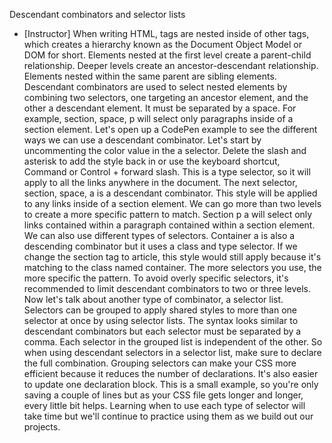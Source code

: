 Descendant combinators and selector lists
- [Instructor] When writing HTML, tags are nested inside of other tags, which creates a hierarchy known as the Document Object Model or DOM for short. Elements nested at the first level create a parent-child relationship. Deeper levels create an ancestor-descendant relationship. Elements nested within the same parent are sibling elements. Descendant combinators are used to select nested elements by combining two selectors, one targeting an ancestor element, and the other a descendant element. It must be separated by a space. For example, section, space, p will select only paragraphs inside of a section element. Let's open up a CodePen example to see the different ways we can use a descendant combinator. Let's start by uncommenting the color value in the a selector. Delete the slash and asterisk to add the style back in or use the keyboard shortcut, Command or Control + forward slash. This is a type selector, so it will apply to all the links anywhere in the document. The next selector, section, space, a is a descendant combinator. This style will be applied to any links inside of a section element. We can go more than two levels to create a more specific pattern to match. Section p a will select only links contained within a paragraph contained within a section element. We can also use different types of selectors. Container a is also a descending combinator but it uses a class and type selector. If we change the section tag to article, this style would still apply because it's matching to the class named container. The more selectors you use, the more specific the pattern. To avoid overly specific selectors, it's recommended to limit descendant combinators to two or three levels. Now let's talk about another type of combinator, a selector list. Selectors can be grouped to apply shared styles to more than one selector at once by using selector lists. The syntax looks similar to descendant combinators but each selector must be separated by a comma. Each selector in the grouped list is independent of the other. So when using descendant selectors in a selector list, make sure to declare the full combination. Grouping selectors can make your CSS more efficient because it reduces the number of declarations. It's also easier to update one declaration block. This is a small example, so you're only saving a couple of lines but as your CSS file gets longer and longer, every little bit helps. Learning when to use each type of selector will take time but we'll continue to practice using them as we build out our projects.